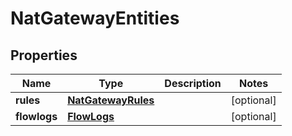 # NatGatewayEntities

## Properties
| Name | Type | Description | Notes |
| ------------ | ------------- | ------------- | ------------- |
| **rules** | [**NatGatewayRules**](NatGatewayRules.md) |  | [optional]  |
| **flowlogs** | [**FlowLogs**](FlowLogs.md) |  | [optional]  |


